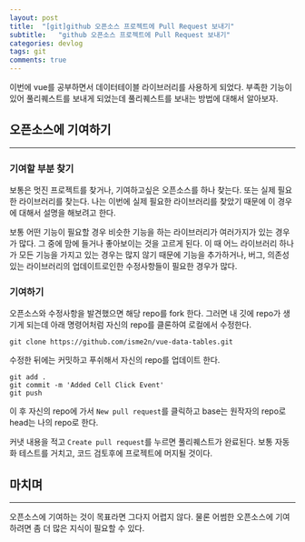 ```yaml
---
layout: post
title:  "[git]github 오픈소스 프로젝트에 Pull Request 보내기"
subtitle:   "github 오픈소스 프로젝트에 Pull Request 보내기"
categories: devlog
tags: git
comments: true
---
```


이번에 vue를 공부하면서 데이터테이블 라이브러리를 사용하게 되었다. 부족한 기능이 있어 풀리퀘스트를 보내게 되었는데 풀리퀘스트를 보내는 방법에 대해서 알아보자.

## 오픈소스에 기여하기

---

### 기여할 부분 찾기

보통은 멋진 프로젝트를 찾거나, 기여하고싶은 오픈소스를 하나 찾는다. 또는 실제 필요한 라이브러리를 찾는다. 나는 이번에 실제 필요한 라이브러리를 찾았기 때문에 이 경우에 대해서 설명을 해보려고 한다.

보통 어떤 기능이 필요할 경우 비슷한 기능을 하는 라이브러리가 여러가지가 있는 경우가 많다. 그 중에 맘에 들거나 좋아보이는 것을 고르게 된다. 이 때 어느 라이브러리 하나가 모든 기능을 가지고 있는 경우는 많지 않기 때문에 기능을 추가하거나, 버그, 의존성있는 라이브러리의 업데이트로인한 수정사항들이 필요한 경우가 많다.

### 기여하기

오픈소스와 수정사항을 발견했으면 해당 repo를 fork 한다. 그러면 내 깃에 repo가 생기게 되는데 아래 명령어처럼 자신의 repo를 클론하여 로컬에서 수정한다.

```
git clone https://github.com/isme2n/vue-data-tables.git
```

수정한 뒤에는 커밋하고 푸쉬해서 자신의 repo를 업데이트 한다.

```
git add .
git commit -m 'Added Cell Click Event'
git push
```

이 후 자신의 repo에 가서 `New pull request`를 클릭하고 base는 원작자의 repo로 head는 나의 repo로 한다.

커냇 내용을 적고 `Create pull request`를 누르면 풀리퀘스트가 완료된다. 보통 자동화 테스트를 거치고, 코드 검토후에 프로젝트에 머지될 것이다.

## 마치며

---

오픈소스에 기여하는 것이 목표라면 그다지 어렵지 않다. 물론 어썸한 오픈소스에 기여하려면 좀 더 많은 지식이 필요할 수 있다.
